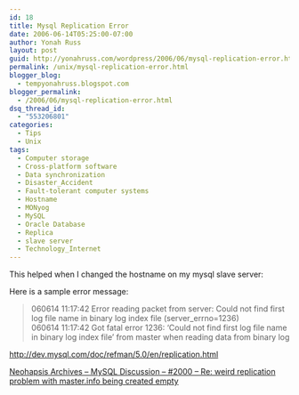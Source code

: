 ```yaml
---
id: 18
title: Mysql Replication Error
date: 2006-06-14T05:25:00-07:00
author: Yonah Russ
layout: post
guid: http://yonahruss.com/wordpress/2006/06/mysql-replication-error.html
permalink: /unix/mysql-replication-error.html
blogger_blog:
  - tempyonahruss.blogspot.com
blogger_permalink:
  - /2006/06/mysql-replication-error.html
dsq_thread_id:
  - "553206801"
categories:
  - Tips
  - Unix
tags:
  - Computer storage
  - Cross-platform software
  - Data synchronization
  - Disaster_Accident
  - Fault-tolerant computer systems
  - Hostname
  - MONyog
  - MySQL
  - Oracle Database
  - Replica
  - slave server
  - Technology_Internet
---
```

This helped when I changed the hostname on my mysql slave server:

Here is a sample error message:

> 060614 11:17:42 Error reading packet from server: Could not find first log file name in binary log index file (server_errno=1236)  
> 060614 11:17:42 Got fatal error 1236: &#8216;Could not find first log file name in binary log index file&#8217; from master when reading data from binary log

 <http://dev.mysql.com/doc/refman/5.0/en/replication.html>

[Neohapsis Archives &#8211; MySQL Discussion &#8211; #2000 &#8211; Re: weird replication problem with master.info being created empty](http://archives.neohapsis.com/archives/mysql/2004-q1/2000.html)